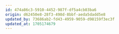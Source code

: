 ```yaml
---
id: 474a86c3-5910-4452-987f-df5a4cb03ba6
origin: d62450e8-28f3-498d-8bbf-aeda5dadd5e8
updated_by: 73686ab2-fd43-4959-9059-d98159f3ec3f
updated_at: 1705174679
---
```

